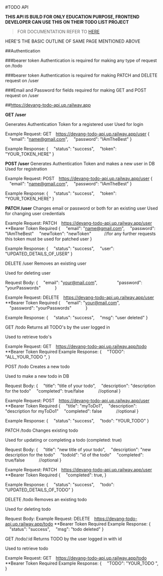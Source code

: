 #TODO API

**THIS API IS BUILD FOR ONLY EDUCATION PURPOSE, FRONTEND DEVELOPER CAN USE THIS ON THEIR TODO LIST PROJECT**

> FOR DOCUMENTATION REFER TO [HERE](https://devang-todo-api.up.railway.app/)




HERE'S THE BASIC OUTLINE OF SAME PAGE MENTIONED ABOVE


##Authentication


###bearer token Authentication is required for making any type of request on /todo

###bearer token Authentication is required for making PATCH and DELETE request on /user

###Email and Password for fields required for making GET and POST request on /user

##https://devang-todo-api.up.railway.app

**GET /user**

Generates Authentication Token for a registered user
Used for login

Example Request:
GET https://devang-todo-api.up.railway.app/user
{
 "email": "name@gmail.com",
 "password": "IAmTheBest"
}

Example Response:
{
 "status": "success",
 "token": "YOUR_TOKEN_HERE"
}

**POST /user**
Generates Authentication Token and makes a new user in DB
Used for registration

Example Request:
POST https://devang-todo-api.up.railway.app/user
{
 "email": "name@gmail.com",
 "password": "IAmTheBest"
}

Example Response:
{
 "status": "success",
 "token": "YOUR_TOKEN_HERE"
}

**PATCH /user**
Changes email or password or both for an existing user
Used for changing user credentials

Example Request:
PATCH https://devang-todo-api.up.railway.app/user
**Bearer Token Required
{
 "email": "name@gmail.com",
 "password": "IAmTheBest"
 "newToken": "newToken"   //for any further requests this token must be used for patched user
}

Example Response:
{
 "status": "success",
 "user": "UPDATED_DETAILS_OF_USER"
}

DELETE /user
Removes an existing user

Used for deleting user

Request Body:
{
 "email": "your@mail.com",    
 "password": "yourPasswords"   
}

Example Request:
DELETE https://devang-todo-api.up.railway.app/user
**Bearer Token Required
{
 "email": "your@mail.com",    
 "password": "yourPasswords"   
}

Example Response:
{
 "status": "success",
 "msg": "user deleted"
}



GET /todo
Returns all TODO's by the user logged in

Used to retrieve todo's

Example Request:
GET https://devang-todo-api.up.railway.app/todo
**Bearer Token Required
Example Response:
{
 "TODO": "ALL_YOUR_TODO ",
}

POST /todo
Creates a new todo

Used to make a new todo in DB

Request Body:
{
 "title": "title of your todo",
 "description": "description for the todo"
 "completed": true/false    //optional
}

Example Request:
POST https://devang-todo-api.up.railway.app/user
**Bearer Token Required
{
 "title": "myToDo1",
 "description": "description for myToDo1"
 "completed": false    //optional
}

Example Response:
{
 "status": "success",
 "todo": "YOUR_TODO"
}

PATCH /todo
Changes existing todo

Used for updating or completing a todo (completed: true)

Request Body:
{
 "title": "new title of your todo",
 "description": "new description for the todo"
 "todoId": "id of the todo"
 "completed": true/false    //optional
}

Example Request:
PATCH https://devang-todo-api.up.railway.app/user
**Bearer Token Required
{
 "completed": true,
}

Example Response:
{
 "status": "success",
 "todo": "UPDATED_DETAILS_OF_TODO"
}

DELETE /todo
Removes an existing todo

Used for deleting todo

Request Body:
Example Request:
DELETE https://devang-todo-api.up.railway.app/todo
**Bearer Token Required
Example Response:
{
 "status": "success",
 "msg": "todo deleted"
}

GET /todo/:id
Returns TODO by the user logged in with id

Used to retrieve todo

Example Request:
GET https://devang-todo-api.up.railway.app/todo
**Bearer Token Required
Example Response:
{
 "TODO": "YOUR_TODO ",
}
